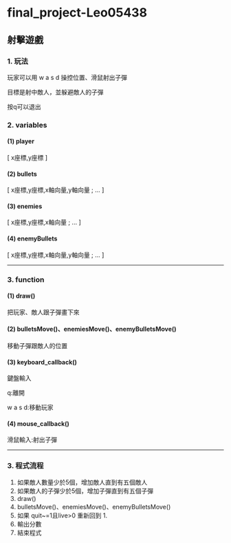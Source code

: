 # final_project-Leo05438

## 射擊遊戲

### 1. 玩法

玩家可以用 w a s d 操控位置、滑鼠射出子彈

目標是射中敵人，並躲避敵人的子彈

按q可以退出

### 2. variables

#### (1) player
[ x座標,y座標 ]

#### (2) bullets
[ x座標,y座標,x軸向量,y軸向量 ; ... ]

#### (3) enemies
[ x座標,y座標,x軸向量 ; ... ]

#### (4) enemyBullets
[ x座標,y座標,x軸向量,y軸向量 ; ... ]

---

### 3. function

#### (1) draw()
把玩家、敵人跟子彈畫下來

#### (2) bulletsMove()、enemiesMove()、enemyBulletsMove()
移動子彈跟敵人的位置

#### (3) keyboard_callback()
鍵盤輸入

q:離開

w a s d:移動玩家

#### (4) mouse_callback()
滑鼠輸入:射出子彈

---

### 3. 程式流程
1. 如果敵人數量少於5個，增加敵人直到有五個敵人
2. 如果敵人的子彈少於5個，增加子彈直到有五個子彈
3. draw()
4. bulletsMove()、enemiesMove()、enemyBulletsMove()
5. 如果 quit~=1且live>0 重新回到 1.
6. 輸出分數 
7. 結束程式
